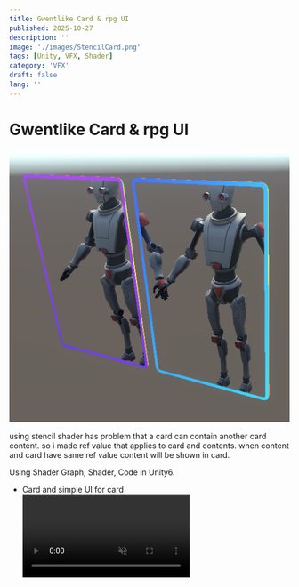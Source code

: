 ```yaml
---
title: Gwentlike Card & rpg UI
published: 2025-10-27
description: ''
image: './images/StencilCard.png'
tags: [Unity, VFX, Shader]
category: 'VFX'
draft: false 
lang: ''
---
```

# Gwentlike Card & rpg UI
![](./images/StencilProblem.png)

using stencil shader has problem that a card can contain another card content.
so i made ref value that applies to card and contents.
when content and card have same ref value content will be shown in card.

Using Shader Graph, Shader, Code in Unity6.

- Card and simple UI for card
<video controls loop = "" muted ="" autoplay = ""><source src ="https://github.com/kingJ0/kingJ0.github.io/raw/refs/heads/main/src/content/posts/video/Card&UI_001.mp4"></video>



